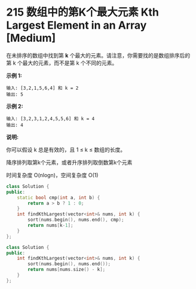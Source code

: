 # 215 数组中的第K个最大元素 Kth Largest Element in an Array [Medium]

在未排序的数组中找到第 **k** 个最大的元素。请注意，你需要找的是数组排序后的第 k 个最大的元素，而不是第 k 个不同的元素。

**示例 1:**

```
输入: [3,2,1,5,6,4] 和 k = 2
输出: 5
```

**示例 2:**

```
输入: [3,2,3,1,2,4,5,5,6] 和 k = 4
输出: 4
```

**说明:**

你可以假设 k 总是有效的，且 1 ≤ k ≤ 数组的长度。



降序排列取第k个元素，或者升序排列取倒数第k个元素

时间复杂度 O(nlogn)，空间复杂度 O(1)

```c++
class Solution {
public:
    static bool cmp(int a, int b) {
        return a > b ? 1 : 0;
    }
    int findKthLargest(vector<int>& nums, int k) {
        sort(nums.begin(), nums.end(), cmp);
        return nums[k-1];
    }
};
```



```c++
class Solution {
public:
    int findKthLargest(vector<int>& nums, int k) {
        sort(nums.begin(), nums.end());
        return nums[nums.size() - k];
    }
};
```



